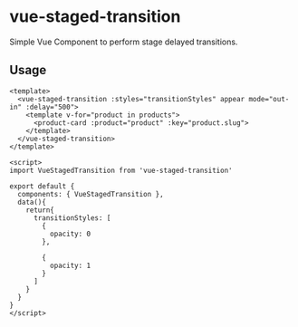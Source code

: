 # vue-staged-transition
Simple Vue Component to perform stage delayed transitions.

## Usage
```vue
<template>
  <vue-staged-transition :styles="transitionStyles" appear mode="out-in" :delay="500">
    <template v-for="product in products">
      <product-card :product="product" :key="product.slug">
    </template>
  </vue-staged-transition>
</template>

<script>
import VueStagedTransition from 'vue-staged-transition'

export default {
  components: { VueStagedTransition },
  data(){
    return{
      transitionStyles: [
        {
          opacity: 0
        },

        {
          opacity: 1
        }
      ]
    }
  }
}
</script>

```
